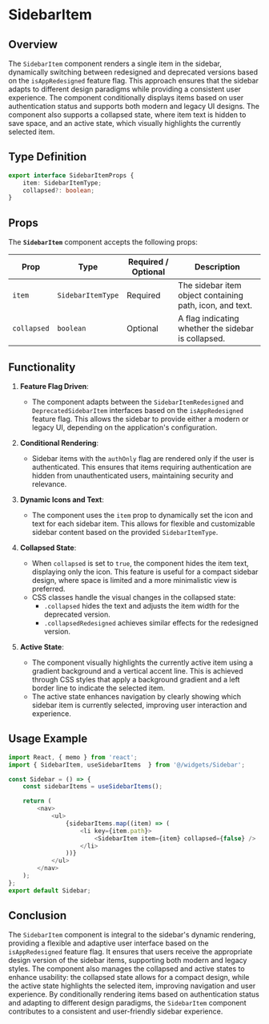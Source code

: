 # SidebarItem

## Overview
The `SidebarItem` component renders a single item in the sidebar, dynamically switching between redesigned and deprecated versions based on the `isAppRedesigned` feature flag. This approach ensures that the sidebar adapts to different design paradigms while providing a consistent user experience. The component conditionally displays items based on user authentication status and supports both modern and legacy UI designs.
The component also supports a collapsed state, where item text is hidden to save space, and an active state, which visually highlights the currently selected item.

## Type Definition
```typescript
export interface SidebarItemProps {
    item: SidebarItemType;
    collapsed?: boolean;
}
```

## Props

The **`SidebarItem`** component accepts the following props:

| Prop              | Type                                  | Required / Optional | Description                                                  |
|-------------------|---------------------------------------|----------------------|--------------------------------------------------------------|
| `item`       | `SidebarItemType`                              | Required            | The sidebar item object containing path, icon, and text.                |
| `collapsed`          | `boolean`                              | Optional              | A flag indicating whether the sidebar is collapsed.                                  |


## Functionality

1. **Feature Flag Driven**:
    - The component adapts between the `SidebarItemRedesigned` and `DeprecatedSidebarItem` interfaces based on the `isAppRedesigned` feature flag. This allows the sidebar to provide either a modern or legacy UI, depending on the application's configuration.

2. **Conditional Rendering**:
    - Sidebar items with the `authOnly` flag are rendered only if the user is authenticated. This ensures that items requiring authentication are hidden from unauthenticated users, maintaining security and relevance.

3. **Dynamic Icons and Text**:
    - The component uses the `item` prop to dynamically set the icon and text for each sidebar item. This allows for flexible and customizable sidebar content based on the provided `SidebarItemType`.

4. **Collapsed State**:
    - When `collapsed` is set to `true`, the component hides the item text, displaying only the icon. This feature is useful for a compact sidebar design, where space is limited and a more minimalistic view is preferred.
    - CSS classes handle the visual changes in the collapsed state:
        - `.collapsed` hides the text and adjusts the item width for the deprecated version.
        - `.collapsedRedesigned` achieves similar effects for the redesigned version.

5. **Active State**:
    - The component visually highlights the currently active item using a gradient background and a vertical accent line. This is achieved through CSS styles that apply a background gradient and a left border line to indicate the selected item.
    - The active state enhances navigation by clearly showing which sidebar item is currently selected, improving user interaction and experience.

## Usage Example
```typescript jsx
import React, { memo } from 'react';
import { SidebarItem, useSidebarItems  } from '@/widgets/Sidebar';

const Sidebar = () => {
    const sidebarItems = useSidebarItems();

    return (
        <nav>
            <ul>
                {sidebarItems.map((item) => (
                    <li key={item.path}>
                        <SidebarItem item={item} collapsed={false} />
                    </li>
                ))}
            </ul>
        </nav>
    );
};
export default Sidebar;
```

## Conclusion
The `SidebarItem` component is integral to the sidebar's dynamic rendering, providing a flexible and adaptive user interface based on the `isAppRedesigned` feature flag. 
It ensures that users receive the appropriate design version of the sidebar items, supporting both modern and legacy styles. 
The component also manages the collapsed and active states to enhance usability: the collapsed state allows for a compact design, while the active state highlights the selected item, improving navigation and user experience. 
By conditionally rendering items based on authentication status and adapting to different design paradigms, the `SidebarItem` component contributes to a consistent and user-friendly sidebar experience.
